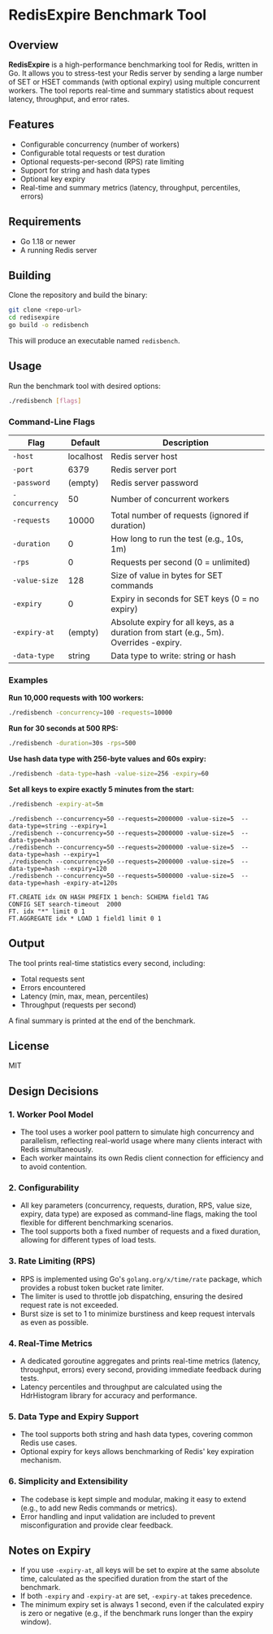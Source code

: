 # RedisExpire Benchmark Tool

## Overview

**RedisExpire** is a high-performance benchmarking tool for Redis, written in Go. It allows you to stress-test your Redis server by sending a large number of SET or HSET commands (with optional expiry) using multiple concurrent workers. The tool reports real-time and summary statistics about request latency, throughput, and error rates.

## Features
- Configurable concurrency (number of workers)
- Configurable total requests or test duration
- Optional requests-per-second (RPS) rate limiting
- Support for string and hash data types
- Optional key expiry
- Real-time and summary metrics (latency, throughput, percentiles, errors)

## Requirements
- Go 1.18 or newer
- A running Redis server

## Building

Clone the repository and build the binary:

```sh
git clone <repo-url>
cd redisexpire
go build -o redisbench
```

This will produce an executable named `redisbench`.

## Usage

Run the benchmark tool with desired options:

```sh
./redisbench [flags]
```

### Command-Line Flags

| Flag           | Default     | Description                                      |
| -------------- | ----------- | ------------------------------------------------ |
| `-host`        | localhost   | Redis server host                                |
| `-port`        | 6379        | Redis server port                                |
| `-password`    | (empty)     | Redis server password                            |
| `-concurrency` | 50          | Number of concurrent workers                     |
| `-requests`    | 10000       | Total number of requests (ignored if duration)   |
| `-duration`    | 0           | How long to run the test (e.g., 10s, 1m)         |
| `-rps`         | 0           | Requests per second (0 = unlimited)              |
| `-value-size`  | 128         | Size of value in bytes for SET commands          |
| `-expiry`      | 0           | Expiry in seconds for SET keys (0 = no expiry)   |
| `-expiry-at`   | (empty)     | Absolute expiry for all keys, as a duration from start (e.g., 5m). Overrides -expiry. |
| `-data-type`   | string      | Data type to write: string or hash               |

### Examples

**Run 10,000 requests with 100 workers:**
```sh
./redisbench -concurrency=100 -requests=10000
```

**Run for 30 seconds at 500 RPS:**
```sh
./redisbench -duration=30s -rps=500
```

**Use hash data type with 256-byte values and 60s expiry:**
```sh
./redisbench -data-type=hash -value-size=256 -expiry=60
```

**Set all keys to expire exactly 5 minutes from the start:**
```sh
./redisbench -expiry-at=5m
```

```
./redisbench --concurrency=50 --requests=2000000 -value-size=5  --data-type=string --expiry=1
./redisbench --concurrency=50 --requests=2000000 -value-size=5  --data-type=hash 
./redisbench --concurrency=50 --requests=2000000 -value-size=5  --data-type=hash --expiry=1
./redisbench --concurrency=50 --requests=2000000 -value-size=5  --data-type=hash --expiry=120
./redisbench --concurrency=50 --requests=5000000 -value-size=5  --data-type=hash -expiry-at=120s
```

```
FT.CREATE idx ON HASH PREFIX 1 bench: SCHEMA field1 TAG
CONFIG SET search-timeout  2000
FT. idx "*" limit 0 1
FT.AGGREGATE idx * LOAD 1 field1 limit 0 1
```

## Output

The tool prints real-time statistics every second, including:
- Total requests sent
- Errors encountered
- Latency (min, max, mean, percentiles)
- Throughput (requests per second)

A final summary is printed at the end of the benchmark.

## License

MIT 

## Design Decisions

### 1. Worker Pool Model
- The tool uses a worker pool pattern to simulate high concurrency and parallelism, reflecting real-world usage where many clients interact with Redis simultaneously.
- Each worker maintains its own Redis client connection for efficiency and to avoid contention.

### 2. Configurability
- All key parameters (concurrency, requests, duration, RPS, value size, expiry, data type) are exposed as command-line flags, making the tool flexible for different benchmarking scenarios.
- The tool supports both a fixed number of requests and a fixed duration, allowing for different types of load tests.

### 3. Rate Limiting (RPS)
- RPS is implemented using Go's `golang.org/x/time/rate` package, which provides a robust token bucket rate limiter.
- The limiter is used to throttle job dispatching, ensuring the desired request rate is not exceeded.
- Burst size is set to 1 to minimize burstiness and keep request intervals as even as possible.

### 4. Real-Time Metrics
- A dedicated goroutine aggregates and prints real-time metrics (latency, throughput, errors) every second, providing immediate feedback during tests.
- Latency percentiles and throughput are calculated using the HdrHistogram library for accuracy and performance.

### 5. Data Type and Expiry Support
- The tool supports both string and hash data types, covering common Redis use cases.
- Optional expiry for keys allows benchmarking of Redis' key expiration mechanism.

### 6. Simplicity and Extensibility
- The codebase is kept simple and modular, making it easy to extend (e.g., to add new Redis commands or metrics).
- Error handling and input validation are included to prevent misconfiguration and provide clear feedback.

## Notes on Expiry

- If you use `-expiry-at`, all keys will be set to expire at the same absolute time, calculated as the specified duration from the start of the benchmark.
- If both `-expiry` and `-expiry-at` are set, `-expiry-at` takes precedence.
- The minimum expiry set is always 1 second, even if the calculated expiry is zero or negative (e.g., if the benchmark runs longer than the expiry window). 